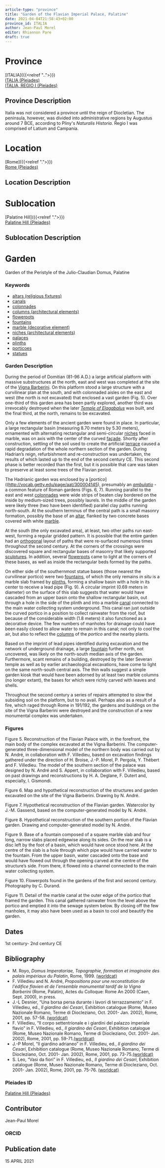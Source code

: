 ```yaml
---
article-type: "province"
title: "Garden of the Flavian Imperial Palace, Palatine"
date: 2021-04-04T21:58:43+02:00
province_id: ITALIA
author: Jean-Paul Morel
editor: Rhiannon Pare
draft: true
---
```


# Province

[ITALIA]({{<relref "..">}})\
[ITALIA (Pleiades)](https://pleiades.stoa.org/places/1052)\
[ITALIA, REGIO I (Pleiades)](https://pleiades.stoa.org/places/441075550)

## Province Description

Italia was not considered a province until the reign of Diocletian. The peninsula, however, was divided into administrative regions by Augustus around 7 BCE, according to Pliny's *Naturalis Historia*. Regio I was comprised of Latium and Campania.

# Location

[Rome]({{<relref ".">}}) \
[Rome (Pleiades)](https://pleiades.stoa.org/places/423025)

## Location Description

<!-- LEAVE THIS BLANK FOR NOW -->

# Sublocation

[Palatine Hill]({{<relref ".">}}) \
[Palatine Hill (Pleiades)](https://pleiades.stoa.org/places/971691208)


## Sublocation Description

<!-- DESCRIPTION -->

# Garden

Garden of the Peristyle of the Julio-Claudian Domus, Palatine

### Keywords

- [altars (religious fixtures)](http://vocab.getty.edu/page/aat/300003725)
- [canals](http://vocab.getty.edu/page/aat/300006075)
- [colonnades](http://vocab.getty.edu/page/aat/300002613)
- [columns (architectural elements)](http://vocab.getty.edu/page/aat/300001571)
- [flowerpots](http://vocab.getty.edu/page/aat/300194749)
- [fountains](http://vocab.getty.edu/page/aat/300006179)
- [marble (decorative element)](http://vocab.getty.edu/page/aat/300011443)
- [niches (architectural elements)](http://vocab.getty.edu/page/aat/300002704)
- [palaces](http://vocab.getty.edu/page/aat/300005734)
- [plinths](http://vocab.getty.edu/page/aat/300001749)
- [porticoes](http://vocab.getty.edu/page/aat/300004145)
- [statues](http://vocab.getty.edu/page/aat/300047600)

### Garden Description

During the period of Domitian (81-96 A.D.) a large artificial platform with massive substructures at the north, east and west was completed at the site of the [Vigna Barberini](https://it.wikipedia.org/wiki/Vigna_Barberini). On this platform stood a large structure with a curvilinear plan at the south, and with colonnaded aisles on the east and west (the north is not excavated) that enclosed a vast garden (Fig. 5).  Over one-third of this garden area has been partly explored, another third was irrevocably destroyed when the later [*Temple of Elagabalus*](https://en.wikipedia.org/wiki/Elagabalium) was built, and the final third, at the north, remains to be excavated.

Only a few elements of the ancient garden were found in place.  In particular, a large rectangular basin (measuring 8.70 meters by 5.30 meters), ornamented with alternating rectangular and semi-circular [niches](http://vocab.getty.edu/page/aat/300002704) faced in marble, was on axis with the center of the curved [façade](http://vocab.getty.edu/page/aat/300002526).  Shortly after construction, settling of the soil used to create the artificial [terrace](http://vocab.getty.edu/page/aat/300004182) caused a rapid degradation of the whole northern section of the garden. During Hadrian’s reign, refurbishment and re-construction was undertaken, the results of which lasted up to the end of the second century CE. This second phase is better recorded than the first, but it is possible that care was taken to preserve at least some trees of the Flavian period.

The Hadrianic garden was enclosed by a [*portico*]((http://vocab.getty.edu/page/aat/300004145), presumably an [*ambulatio*](https://en.wiktionary.org/wiki/ambulatio) - a common feature of Roman gardens (Figs. 6, 7).  Running parallel to the east and west [colonnades](http://vocab.getty.edu/page/aat/300002613) were wide strips of beaten clay bordered on the inside by medium-sized trees, possibly laurels.  In the middle of the garden were likely three (two have been identified) parallel clay paths running north-south. At the southern terminus of the central path is a small masonry formation, possibly the base of an [altar](http://vocab.getty.edu/page/aat/300003725), flanked by two concrete bases covered with white [marble](http://vocab.getty.edu/page/aat/300011443).

At the south (the only excavated area), at least, two other paths run east-west, forming a regular gridded pattern. It is possible that the entire garden had an [orthogonal](https://www.designingbuildings.co.uk/wiki/Orthogonal_plan) layout of paths that were re-surfaced numerous times throughout the second century. At the corners of the crossings were discovered square and rectangular bases of masonry that likely supported [sculptures](http://vocab.getty.edu/page/aat/300047600). In addition, several [flowerpots](http://vocab.getty.edu/page/aat/300194749) came to light at the corners of these bases, as well as inside the rectangular beds formed by the paths.

On either side of the southernmost statue bases (those nearest the curvilinear portico) were two [fountains](http://vocab.getty.edu/page/aat/300006179), of which the only remains *in situ* is a marble slab framed by [plinths](http://vocab.getty.edu/page/aat/300001749), forming a shallow basin with a hole in its center to receive a lead pipe (Fig. 9). A circular imprint (0.69 meters in diameter) on the surface of this slab suggests that water would have cascaded from an upper basin onto the shallow rectangular basin, out through a hole in the side of the plinth and into a marble [canal](http://vocab.getty.edu/page/aat/300006075) connected to the main water collecting system underground. This canal ran just outside the curved portico in a position to collect rainwater from the roof, but because of the considerable width (1.8 meters) it also functioned as a decorative device. The few numbers of manholes for drainage could have been easily closed to allow water to remain in this canal; not only to cool the air, but also to reflect the [columns](http://vocab.getty.edu/page/aat/300001571) of the *portico* and the nearby plants.   

Based on the imprint of lead pipes identified during excavation and the network of underground drainage, a large [fountain](http://vocab.getty.edu/page/aat/300006179) further north, not uncovered, was likely on the north-south median axis of the garden. Furthermore, scant remains of a building, destroyed by the later Severan temple as well as by earlier archaeological excavations, have come to light on the same north-south central axis.  The thin walls suggest a simple garden kiosk that would have been adorned by at least two marble columns (no longer extant), the bases for which were richly carved with leaves and shells.

Throughout the second century a series of repairs attempted to slow the subsiding soil on the platform, but to no avail. Perhaps also as a result of a fire, which raged through Rome in 191/192, the gardens and buildings on the site of the Vigna Barberini were destroyed and the construction of a new monumental complex was undertaken.

### Figures

Figure 5. Reconstruction of the Flavian Palace with, in the forefront, the main body of the complex excavated at the Vigna Barberini. The computer-generated three-dimensional model of the northern body was carried out by N. André, in collaboration with F. Villedieu, based on excavation findings gathered under the direction of H. Broise, J.-P. Morel, P. Pergola, Y. Thébert and F. Villedieu. The model of the southern section of the palace was designed by N. André and S. Appert, in collaboration with F. Villedieu, based on past drawings and reconstructions by H. A. Deglane, F. Dutert and, especially, I. Gismondi.

Figure 6. Map and hypothetical reconstruction of the structures and garden excavated on the site of the Vigna Barberini. Drawing by N. André.

Figure 7. Hypothetical reconstruction of the Flavian garden. Watercolor by J.-M. Gassend, based on the computer-generated model by N. André.

Figure 8. Hypothetical reconstruction of the southern portion of the Flavian garden. Drawing and computer-generated model by N. André.

Figure 9. Base of a fountain composed of a square marble slab and four long, narrow slabs placed edgewise along its sides. On the rear slab is a disc left by the foot of a basin, which would have once stood here. At the centre of the slab is a hole through which pipe would have carried water to the fountain. From the upper basin, water cascaded onto the base and would have flowed out through the opening carved at the centre of the structure’s side. From there, it flowed into a channel connected to the main water collecting system.

Figure 10.  Flowerpots found in the gardens of the first and second century.  Photography by C. Durand.

Figure 11. Detail of the marble canal at the outer edge of the portico that framed the garden. This canal gathered rainwater from the level above the portico and emptied it into the sewage system below. By closing off the few manholes, it may also have been used as a basin to cool and beautify the garden.

## Dates
1st century- 2nd century CE

## Bibliography

* M. Royo, *Domus Imperatoriae, Topographie, formation et imaginaire des palais impériaux du Palatin*, Rome, 1999. [(worldcat)](https://www.worldcat.org/title/domus-imperatoriae-topographie-formation-et-imaginaire-des-palais-imperiaux-du-palatin-iie-siecle-av-j-c-ier-siecle-ap-j-c/oclc/907608488)
* F. Villedieu and N. André, *Propositions pour une reconstitution de l'édifice flavien et de l'ensemble monumental tardif de la Vigna Barberini* (Rome, Palatin), Actes du Colloque: Rome An 2000 (Caen, Sept. 2000), in press.
* J.-L Desnier, “Una borsa persa durante i lavori di terrazzamento” in F. Villedieu, ed.,  *Il giardino dei Cesari*, Exhibition catalogue (Rome, Museo Nazionale Romano, Terme di Diocleziano, Oct. 2001- Jan. 2002), Rome, 2001, pp. 57-58. [(worldcat)](https://www.worldcat.org/title/il-giardino-dei-cesari-dai-palazzi-antichi-alla-vigna-barberini-sul-monte-palatino-scavi-dellecole-francaise-de-rome-1985-1999-guida-alla-mostra/oclc/5894435382)
* F. Villedieu,  “Il corpo settentrionale e i giardini del palazzo imperiale flavio” in F. Villedieu, ed.,  *Il giardino dei Cesari*, Exhibition catalogue (Rome, Museo Nazionale Romano, Terme di Diocleziano, Oct. 2001- Jan. 2002), Rome, 2001, pp. 59-71.[(worldcat)](https://www.worldcat.org/title/il-giardino-dei-cesari-dai-palazzi-antichi-alla-vigna-barberini-sul-monte-palatino-scavi-dellecole-francaise-de-rome-1985-1999-guida-alla-mostra/oclc/5894435382)
* J.-P Morel, “Il giardino adrianeo” in F. Villedieu, ed.,  *Il giardino dei Cesari*, Exhibition catalogue (Rome, Museo Nazionale Romano, Terme di Diocleziano, Oct. 2001- Jan. 2002), Rome, 2001, pp. 73-75.[(worldcat)](https://www.worldcat.org/title/il-giardino-dei-cesari-dai-palazzi-antichi-alla-vigna-barberini-sul-monte-palatino-scavi-dellecole-francaise-de-rome-1985-1999-guida-alla-mostra/oclc/5894435382)
* S. Leo, “Vasi da fiori” in F. Villedieu, ed., *Il giardino dei Cesari*, Exhibition catalogue (Rome, Museo Nazionale Romano, Terme di Diocleziano, Oct. 2001- Jan. 2002), Rome, 2001, pp. 75-76. [(worldcat)](https://www.worldcat.org/title/il-giardino-dei-cesari-dai-palazzi-antichi-alla-vigna-barberini-sul-monte-palatino-scavi-dellecole-francaise-de-rome-1985-1999-guida-alla-mostra/oclc/5894435382)

### Pleiades ID

[Palatine Hill (Pleiades)](https://pleiades.stoa.org/places/971691208)

## Contributor

Jean-Paul Morel

### ORCID

## Publication date
 15 APRIL 2021
